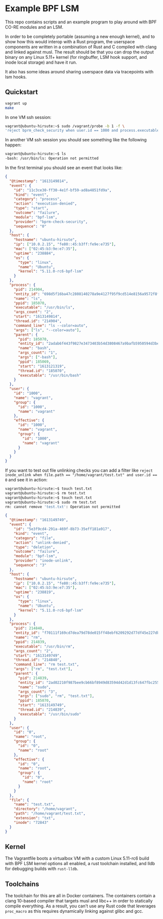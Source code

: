 # Example BPF LSM

This repo contains scripts and an example program to play around with BPF CO-RE modules and an LSM.

In order to be completely portable (assuming a new enough kernel), and to show how this would interop with a Rust program, the userspace components are written in a combination of Rust and C compiled with clang and linked against musl. The result should be that you can drop the output binary on any Linux 5.11+ kernel (for ringbuffer, LSM hook support, and inode local storage) and have it run.

It also has some ideas around sharing userspace data via tracepoints with lsm hooks.

## Quickstart

```bash
vagrant up
make
```

In one VM ssh session:

```bash
vagrant@ubuntu-hirsute:~$ sudo /vagrant/probe -b 1 -f \
'reject bprm_check_security when user.id == 1000 and process.executable == "/usr/bin/ls"' -l
```

In another VM ssh session you should see something like the following happen:

```bash
vagrant@ubuntu-hirsute:~$ ls
-bash: /usr/bin/ls: Operation not permitted
```

In the first terminal you should see an event that looks like:

```json
{
  "@timestamp": "1613149814",
  "event": {
    "id": "11c3ce30-ff30-4e1f-bf59-ad8a4851fd9a",
    "kind": "event",
    "category": "process",
    "action": "execution-denied",
    "type": "start",
    "outcome": "failure",
    "module": "bpf-lsm",
    "provider": "bprm-check-security",
    "sequence": "0"
  },
  "host": {
    "hostname": "ubuntu-hirsute",
    "ip": ["10.0.2.15", "fe80::45:b3ff:fe9e:e735"],
    "mac": ["02:45:b3:9e:e7:35"],
    "uptime": "238884",
    "os": {
      "type": "linux",
      "name": "Ubuntu",
      "kernel": "5.11.0-rc6-bpf-lsm"
    }
  },
  "process": {
    "pid": 214904,
    "entity_id": "698d5f16ba47c2808140278a9e4127f95f9cd514e8156a9572f8f262f7adb10a",
    "name": "ls",
    "ppid": 185070,
    "executable": "/usr/bin/ls",
    "args_count": "2",
    "start": "1613149814",
    "thread.id": "214904",
    "command_line": "ls --color=auto",
    "args": ["ls", "--color=auto"],
    "parent": {
      "pid": 185070,
      "entity_id": "2adab6f443f9827e3473403b54d3808467a9bafb5950594d3beb67ca0d691c75",
      "name": "bash",
      "args_count": "1",
      "args": ["-bash"],
      "ppid": 185069,
      "start": "1613121319",
      "thread.id": "185070",
      "executable": "/usr/bin/bash"
    }
  },
  "user": {
    "id": "1000",
    "name": "vagrant",
    "group": {
      "id": "1000",
      "name": "vagrant"
    },
    "effective": {
      "id": "1000",
      "name": "vagrant",
      "group": {
        "id": "1000",
        "name": "vagrant"
      }
    }
  }
}
```

If you want to test out file unlinking checks you can add a filter like `reject inode_unlink when file.path == "/home/vagrant/test.txt" and user.id == 0` and see it in action:

```bash
vagrant@ubuntu-hirsute:~$ touch test.txt
vagrant@ubuntu-hirsute:~$ rm test.txt
vagrant@ubuntu-hirsute:~$ touch test.txt
vagrant@ubuntu-hirsute:~$ sudo rm test.txt
rm: cannot remove 'test.txt': Operation not permitted
```

```json
{
  "@timestamp": "1613149749",
  "event": {
    "id": "5e3f9cd4-291a-469f-8b73-35eff181a917",
    "kind": "event",
    "category": "file",
    "action": "unlink-denied",
    "type": "deletion",
    "outcome": "failure",
    "module": "bpf-lsm",
    "provider": "inode-unlink",
    "sequence": "3"
  },
  "host": {
    "hostname": "ubuntu-hirsute",
    "ip": ["10.0.2.15", "fe80::45:b3ff:fe9e:e735"],
    "mac": ["02:45:b3:9e:e7:35"],
    "uptime": "238819",
    "os": {
      "type": "linux",
      "name": "Ubuntu",
      "kernel": "5.11.0-rc6-bpf-lsm"
    }
  },
  "process": {
    "pid": 214840,
    "entity_id": "f70111f169cd7dea79d78de015ff48ebf6209292d77df45e227dbbdc97bfcac5",
    "name": "rm",
    "ppid": 214839,
    "executable": "/usr/bin/rm",
    "args_count": "2",
    "start": "1613149749",
    "thread.id": "214840",
    "command_line": "rm test.txt",
    "args": ["rm", "test.txt"],
    "parent": {
      "pid": 214839,
      "entity_id": "2ad02210f987bee9cb66bf8949d83594d42d1d13fc647fbc255cab0c62ddb7b6",
      "name": "sudo",
      "args_count": "3",
      "args": ["sudo", "rm", "test.txt"],
      "ppid": 185070,
      "start": "1613149749",
      "thread.id": "214839",
      "executable": "/usr/bin/sudo"
    }
  },
  "user": {
    "id": "0",
    "name": "root",
    "group": {
      "id": "0",
      "name": "root"
    },
    "effective": {
      "id": "0",
      "name": "root",
      "group": {
        "id": "0",
        "name": "root"
      }
    }
  },
  "file": {
    "name": "test.txt",
    "directory": "/home/vagrant",
    "path": "/home/vagrant/test.txt",
    "extension": "txt",
    "inode": "72843"
  }
}
```

## Kernel

The Vagrantfile boots a virtualbox VM with a custom Linux 5.11-rc6 build with BPF LSM kernel options
all enabled, a rust toolchain installed, and lldb for debugging builds with `rust-lldb`.

## Toolchains

The toolchain for this are all in Docker containers. The containers contain a clang 10-based compiler
that targets musl and libc++ in order to statically compile everything. As a result, you can't use any
Rust code that leverages `proc_macro` as this requires dynamically linking against glibc and gcc.

